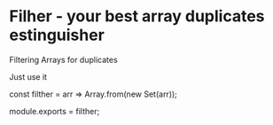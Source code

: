 # Filher - your best array duplicates estinguisher

Filtering Arrays for duplicates

Just use it

const filther = arr => Array.from(new Set(arr));

module.exports = filther;
